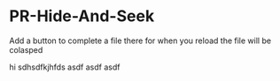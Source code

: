 # PR-Hide-And-Seek
Add a button to complete a file there for when you reload the file will be colasped

hi
sdhsdfkjhfds
asdf
asdf
asdf
